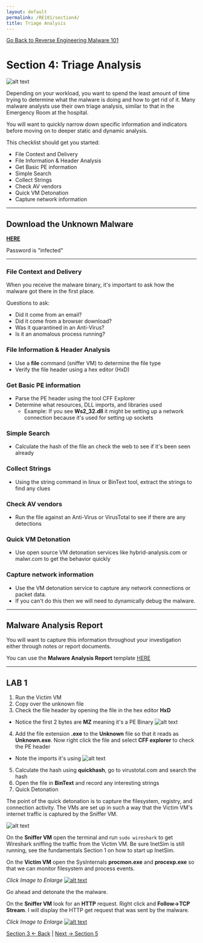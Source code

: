 ```yaml
---
layout: default
permalink: /RE101/section4/
title: Triage Analysis
---
```

[Go Back to Reverse Engineering Malware 101](https://securedorg.github.io/RE101/)

# Section 4: Triage Analysis #

![alt text](https://securedorg.github.io/RE101/images/timetriage.gif "hourglass")

Depending on your workload, you want to spend the least amount of time trying to determine what the malware is doing and how to get rid of it. Many malware analysts use their own triage analysis, similar to that in the Emergency Room at the hospital.

You will want to quickly narrow down specific information and indicators before moving on to deeper static and dynamic analysis.

This checklist should get you started:

- File Context and Delivery
- File Information & Header Analysis
- Get Basic PE information
- Simple Search
- Collect Strings
- Check AV vendors
- Quick VM Detonation
- Capture network information

---

## Download the Unknown Malware

[**HERE**](https://drive.google.com/open?id=0B_0DJl2kuzoNRTEtQmx0SjJYZXc)

Password is "infected"

---

### File Context and Delivery

When you receive the malware binary, it's important to ask how the malware got there in the first place.

Questions to ask:
* Did it come from an email?
* Did it come from a browser download?
* Was it quarantined in an Anti-Virus?
* Is it an anomalous process running?

### File Information & Header Analysis

* Use a **file** command (sniffer VM) to determine the file type
* Verify the file header using a hex editor (HxD)

### Get Basic PE information

* Parse the PE header using the tool CFF Explorer
* Determine what resources, DLL imports, and libraries used
  * Example: If you see **Ws2_32.dll** it might be setting up a network connection because it's used for setting up sockets

### Simple Search

* Calculate the hash of the file an check the web to see if it's been seen already

### Collect Strings

* Using the string command in linux or BinText tool, extract the strings to find any clues

### Check AV vendors

* Run the file against an Anti-Virus or VirusTotal to see if there are any detections

### Quick VM Detonation

* Use open source VM detonation services like hybrid-analysis.com or malwr.com to get the behavior quickly

### Capture network information

* Use the VM detonation service to capture any network connections or packet data.
* If you can't do this then we will need to dynamically debug the malware.

---

## Malware Analysis Report

You will want to capture this information throughout your investigation either through notes or report documents.

You can use the **Malware Analysis Report** template [HERE](https://securedorg.github.io/RE101/ReportForm.html)

---

## LAB 1

1. Run the Victim VM
2. Copy over the unknown file
3. Check the file header by opening the file in the hex editor **HxD**
* Notice the first 2 bytes are **MZ** meaning it's a PE Binary
![alt text](https://securedorg.github.io/RE101/images/triage1.png "MZ Header")
4. Add the file extension **.exe** to the **Unknown** file so that it reads as **Unknown.exe**. Now right click the file and select **CFF explorer** to check the PE header
* Note the imports it's using
![alt text](https://securedorg.github.io/RE101/images/triage3.png "Imports")
5. Calculate the hash using **quickhash**, go to virustotal.com and search the hash
6. Open the file in **BinText** and record any interesting strings
7. Quick Detonation

The point of the quick detonation is to capture the filesystem, registry, and connection activity. The VMs are set up in such a way that the Victim VM's internet traffic is captured by the Sniffer VM.

![alt text](https://securedorg.github.io/RE101/images/triageVMs.gif "Victim and Sniffer")

On the **Sniffer VM** open the terminal and run `sudo wireshark` to get Wireshark sniffing the traffic from the Victim VM. Be sure InetSim is still running, see the fundamentals Section 1 on how to start up InetSim.

On the **Victim VM** open the SysInternals **procmon.exe** and **procexp.exe** so that we can monitor filesystem and process events.

*Click Image to Enlarge*
[![alt text](https://securedorg.github.io/RE101/images/triageVMs2.gif "Victim and Sniffer")](https://securedorg.github.io/RE101/images/triageVMs2.gif)

Go ahead and detonate the the malware.

On the **Sniffer VM** look for an **HTTP** request. Right click and **Follow->TCP Stream**. I will display the HTTP get request that was sent by the malware.

*Click Image to Enlarge*
[![alt text](https://securedorg.github.io/RE101/images/triageVMs3.gif "Victim and Sniffer")](https://securedorg.github.io/RE101/images/triageVMs3.gif)

[Section 3 <- Back](https://securedorg.github.io/RE101/section3) | [Next -> Section 5](https://securedorg.github.io/RE101/section5)
